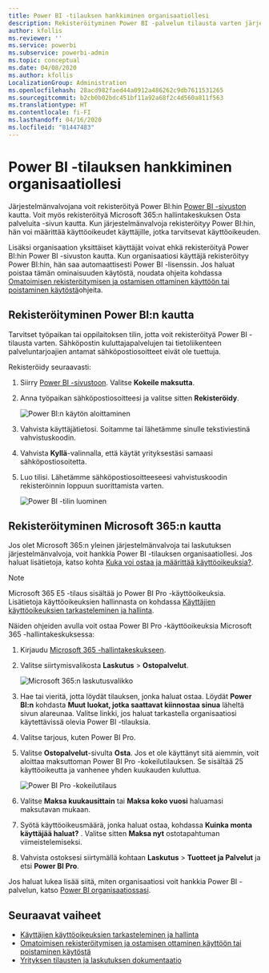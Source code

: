 ```yaml
---
title: Power BI -tilauksen hankkiminen organisaatiollesi
description: Rekisteröityminen Power BI -palvelun tilausta varten järjestelmänvalvojana ja käyttöoikeuksien joukko-ostaminen.
author: kfollis
ms.reviewer: ''
ms.service: powerbi
ms.subservice: powerbi-admin
ms.topic: conceptual
ms.date: 04/08/2020
ms.author: kfollis
LocalizationGroup: Administration
ms.openlocfilehash: 28acd982faed44a0912a486262c9db7611531265
ms.sourcegitcommit: b2cb0b02bdc451bf11a92a68f2c4d560a811f563
ms.translationtype: HT
ms.contentlocale: fi-FI
ms.lasthandoff: 04/16/2020
ms.locfileid: "81447483"
---
```

# <a name="get-a-power-bi-subscription-for-your-organization"></a>Power BI -tilauksen hankkiminen organisaatiollesi

Järjestelmänvalvojana voit rekisteröityä Power BI:hin [Power BI -sivuston](https://powerbi.microsoft.com) kautta. Voit myös rekisteröityä Microsoft 365:n hallintakeskuksen Osta palveluita -sivun kautta. Kun järjestelmänvalvoja rekisteröityy Power BI:hin, hän voi määrittää käyttöoikeudet käyttäjille, jotka tarvitsevat käyttöoikeuden.

Lisäksi organisaation yksittäiset käyttäjät voivat ehkä rekisteröityä Power BI:hin Power BI -sivuston kautta. Kun organisaatiosi käyttäjä rekisteröityy Power BI:hin, hän saa automaattisesti Power BI -lisenssin. Jos haluat poistaa tämän ominaisuuden käytöstä, noudata ohjeita kohdassa [Omatoimisen rekisteröitymisen ja ostamisen ottaminen käyttöön tai poistaminen käytöstä](service-admin-disable-self-service.md)ohjeita.

## <a name="sign-up-through-power-bi"></a>Rekisteröityminen Power BI:n kautta

Tarvitset työpaikan tai oppilaitoksen tilin, jotta voit rekisteröityä Power BI -tilausta varten. Sähköpostin kuluttajapalvelujen tai tietoliikenteen palveluntarjoajien antamat sähköpostiosoitteet eivät ole tuettuja.

Rekisteröidy seuraavasti:

1. Siirry [Power BI -sivustoon](https://powerbi.microsoft.com). Valitse **Kokeile maksutta**.
2. Anna työpaikan sähköpostiosoitteesi ja valitse sitten **Rekisteröidy**.

   ![Power BI:n käytön aloittaminen](media/service-admin-org-subscription/signup-get-started.png)

3. Vahvista käyttäjätietosi. Soitamme tai lähetämme sinulle tekstiviestinä vahvistuskoodin.
4. Vahvista **Kyllä**-valinnalla, että käytät yrityksestäsi samaasi sähköpostiosoitetta.
5. Luo tilisi. Lähetämme sähköpostiosoitteeseesi vahvistuskoodin rekisteröinnin loppuun suorittamista varten.

   ![Power BI -tilin luominen](media/service-admin-org-subscription/org-signup.png)

## <a name="sign-up-through-microsoft-365"></a>Rekisteröityminen Microsoft 365:n kautta

Jos olet Microsoft 365:n yleinen järjestelmänvalvoja tai laskutuksen järjestelmänvalvoja, voit hankkia Power BI -tilauksen organisaatiollesi. Jos haluat lisätietoja, katso kohta [Kuka voi ostaa ja määrittää käyttöoikeuksia?](../service-admin-licensing-organization.md#who-can-purchase-and-assign-licenses).

> [!NOTE]
>
> Microsoft 365 E5 -tilaus sisältää jo Power BI Pro -käyttöoikeuksia. Lisätietoja käyttöoikeuksien hallinnasta on kohdassa [Käyttäjien käyttöoikeuksien tarkasteleminen ja hallinta](service-admin-manage-licenses.md).
>
>

Näiden ohjeiden avulla voit ostaa Power BI Pro -käyttöoikeuksia Microsoft 365 -hallintakeskuksessa:

1. Kirjaudu [Microsoft 365 -hallintakeskukseen](https://admin.microsoft.com).

2. Valitse siirtymisvalikosta **Laskutus** > **Ostopalvelut**.
  
   ![Microsoft 365:n laskutusvalikko](media/service-admin-org-subscription/m365-billing-menu.png)

3. Hae tai vieritä, jotta löydät tilauksen, jonka haluat ostaa. Löydät **Power BI:n** kohdasta **Muut luokat, jotka saattavat kiinnostaa sinua** läheltä sivun alareunaa. Valitse linkki, jos haluat tarkastella organisaatiosi käytettävissä olevia Power BI -tilauksia.

4. Valitse tarjous, kuten Power BI Pro.

5. Valitse **Ostopalvelut**-sivulta **Osta**. Jos et ole käyttänyt sitä aiemmin, voit aloittaa maksuttoman Power BI Pro -kokeilutilauksen. Se sisältää 25 käyttöoikeutta ja vanhenee yhden kuukauden kuluttua.

   ![Power BI Pro -kokeilutilaus](media/service-admin-org-subscription/m365-org-free-trial-pro.png)

6. Valitse **Maksa kuukausittain** tai **Maksa koko vuosi** haluamasi maksutavan mukaan.

7. Syötä käyttöoikeusmäärä, jonka haluat ostaa, kohdassa **Kuinka monta käyttäjää haluat?** . Valitse sitten **Maksa nyt** ostotapahtuman viimeistelemiseksi.

8. Vahvista ostoksesi siirtymällä kohtaan **Laskutus** > **Tuotteet ja Palvelut** ja etsi **Power BI Pro**.

Jos haluat lukea lisää siitä, miten organisaatiosi voit hankkia Power BI -palvelun, katso [Power BI organisaatiossasi](https://docs.microsoft.com/microsoft-365/admin/misc/power-bi-in-your-organization?view=o365-worldwide).

## <a name="next-steps"></a>Seuraavat vaiheet

- [Käyttäjien käyttöoikeuksien tarkasteleminen ja hallinta](service-admin-manage-licenses.md)
- [Omatoimisen rekisteröitymisen ja ostamisen ottaminen käyttöön tai poistaminen käytöstä](service-admin-disable-self-service.md)
- [Yrityksen tilausten ja laskutuksen dokumentaatio](https://docs.microsoft.com/microsoft-365/commerce/?view=o365-worldwide)
